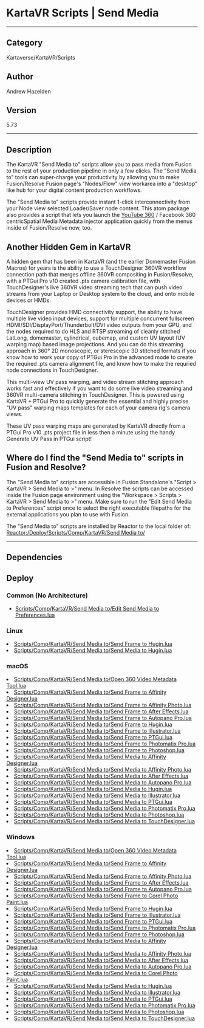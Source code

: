 # KartaVR Scripts | Send Media
___

## Category
Kartaverse/KartaVR/Scripts

## Author
Andrew Hazelden

## Version
5.73

___

## Description
<p>The KartaVR "Send Media to" scripts allow you to pass media from Fusion to the rest of your production pipeline in only a few clicks. The "Send Media to" tools can super-charge your productivity by allowing you to make Fusion/Resolve Fusion page's "Nodes/Flow" view workarea into a "desktop" like hub for your digital content production workflows.</p>

<p>The "Send Media to" scripts provide instant 1-click interconnectivity from your Node view selected Loader/Saver node content. This atom package also provides a script that lets you launch the <a href="https://support.google.com/youtube/answer/6178631">YouTube 360</a> / Facebook 360 centricSpatial Media Metadata injector application quickly from the menus inside of Fusion/Resolve now, too.</p>

<h2>Another Hidden Gem in KartaVR</h2>

</p>A hidden gem that has been in KartaVR (and the earlier Domemaster Fusion Macros) for years is the ability to use a TouchDesigner 360VR workflow connection path that merges offline 360VR compositing in Fusion/Resolve, with a PTGui Pro v10 created .pts camera calibration file, with TouchDesigner's live 360VR video streaming tech that can push video streams from your Laptop or Desktop system to the cloud, and onto mobile devices or HMDs.</p>

TouchDesigner provides HMD connectivity support, the ability to have multiple live video input devices, support for multiple concurrent fullscreen HDMI/SDI/DisplayPort/Thunderbolt/DVI video outputs from your GPU, and the nodes required to do HLS and RTSP streaming of cleanly stitched LatLong, domemaster, cylindrical, cubemap, and custom UV layout (UV warping map) based image projections. And you can do this streaming approach in 360&deg; 2D monoscopic, or sterescopic 3D stitched formats if you know how to work your copy of PTGui Pro in the advanced mode to create the required .pts camera alignment file, and know how to make the requried node connections in TouchDesigner.</p>

<p>This multi-view UV pass warping, and video stream stitching approach works fast and effectively if you want to do some live video streaming and 360VR multi-camera stitching in TouchDesigner. This is powered using KartaVR + PTGui Pro to quickly generate the essential and highly precise "UV pass" warping maps templates for each of your camera rig's camera views.</p>

<p>These UV pass warping maps are generated by KartaVR directly from a PTGui Pro v10 .pts project file in less then a minute using the handy Generate UV Pass in PTGui script!</p>

<h2>Where do I find the "Send Media to" scripts in Fusion and Resolve?</h2>

<p>The "Send Media to" scripts are accessible in Fusion Standalone's "Script &gt; KartaVR &gt; Send Media to &gt;" menu. In Resolve the scripts can be accessed inside the Fusion page environment using the "Workspace &gt; Scripts &gt; KartaVR &gt; Send Media to &gt;" menu. Make sure to run the "Edit Send Media to Preferences" script once to select the right executable filepaths for the external applications you plan to use with Fusion.</p>

<p>The "Send Media to" scripts are installed by Reactor to the local folder of:<br>
<a href="file://Reactor:/Deploy/Scripts/Comp/KartaVR/Send Media to/">Reactor:/Deploy/Scripts/Comp/KartaVR/Send Media to/</a></p>



___

## Dependencies

## Deploy

### Common (No Architecture)

<ul>
<li><a href="https://gitlab.com/WeSuckLess/Reactor/-/blob/master/Atoms/com.AndrewHazelden.KartaVR.Scripts.SendMedia/Scripts/Comp/KartaVR/Send Media to/Edit Send Media to Preferences.lua?ref_type=heads">Scripts/Comp/KartaVR/Send Media to/Edit Send Media to Preferences.lua</a></li>
</ul>

### Linux

<li><a href="https://gitlab.com/WeSuckLess/Reactor/-/blob/master/Atoms/com.AndrewHazelden.KartaVR.Scripts.SendMedia/Linux/Scripts/Comp/KartaVR/Send Media to/Send Frame to Hugin.lua?ref_type=heads">Scripts/Comp/KartaVR/Send Media to/Send Frame to Hugin.lua</a></li>
<li><a href="https://gitlab.com/WeSuckLess/Reactor/-/blob/master/Atoms/com.AndrewHazelden.KartaVR.Scripts.SendMedia/Linux/Scripts/Comp/KartaVR/Send Media to/Send Media to Hugin.lua?ref_type=heads">Scripts/Comp/KartaVR/Send Media to/Send Media to Hugin.lua</a></li>

### macOS

<li><a href="https://gitlab.com/WeSuckLess/Reactor/-/blob/master/Atoms/com.AndrewHazelden.KartaVR.Scripts.SendMedia/Mac/Scripts/Comp/KartaVR/Send Media to/Open 360 Video Metadata Tool.lua?ref_type=heads">Scripts/Comp/KartaVR/Send Media to/Open 360 Video Metadata Tool.lua</a></li>
<li><a href="https://gitlab.com/WeSuckLess/Reactor/-/blob/master/Atoms/com.AndrewHazelden.KartaVR.Scripts.SendMedia/Mac/Scripts/Comp/KartaVR/Send Media to/Send Frame to Affinity Designer.lua?ref_type=heads">Scripts/Comp/KartaVR/Send Media to/Send Frame to Affinity Designer.lua</a></li>
<li><a href="https://gitlab.com/WeSuckLess/Reactor/-/blob/master/Atoms/com.AndrewHazelden.KartaVR.Scripts.SendMedia/Mac/Scripts/Comp/KartaVR/Send Media to/Send Frame to Affinity Photo.lua?ref_type=heads">Scripts/Comp/KartaVR/Send Media to/Send Frame to Affinity Photo.lua</a></li>
<li><a href="https://gitlab.com/WeSuckLess/Reactor/-/blob/master/Atoms/com.AndrewHazelden.KartaVR.Scripts.SendMedia/Mac/Scripts/Comp/KartaVR/Send Media to/Send Frame to After Effects.lua?ref_type=heads">Scripts/Comp/KartaVR/Send Media to/Send Frame to After Effects.lua</a></li>
<li><a href="https://gitlab.com/WeSuckLess/Reactor/-/blob/master/Atoms/com.AndrewHazelden.KartaVR.Scripts.SendMedia/Mac/Scripts/Comp/KartaVR/Send Media to/Send Frame to Autopano Pro.lua?ref_type=heads">Scripts/Comp/KartaVR/Send Media to/Send Frame to Autopano Pro.lua</a></li>
<li><a href="https://gitlab.com/WeSuckLess/Reactor/-/blob/master/Atoms/com.AndrewHazelden.KartaVR.Scripts.SendMedia/Mac/Scripts/Comp/KartaVR/Send Media to/Send Frame to Hugin.lua?ref_type=heads">Scripts/Comp/KartaVR/Send Media to/Send Frame to Hugin.lua</a></li>
<li><a href="https://gitlab.com/WeSuckLess/Reactor/-/blob/master/Atoms/com.AndrewHazelden.KartaVR.Scripts.SendMedia/Mac/Scripts/Comp/KartaVR/Send Media to/Send Frame to Illustrator.lua?ref_type=heads">Scripts/Comp/KartaVR/Send Media to/Send Frame to Illustrator.lua</a></li>
<li><a href="https://gitlab.com/WeSuckLess/Reactor/-/blob/master/Atoms/com.AndrewHazelden.KartaVR.Scripts.SendMedia/Mac/Scripts/Comp/KartaVR/Send Media to/Send Frame to PTGui.lua?ref_type=heads">Scripts/Comp/KartaVR/Send Media to/Send Frame to PTGui.lua</a></li>
<li><a href="https://gitlab.com/WeSuckLess/Reactor/-/blob/master/Atoms/com.AndrewHazelden.KartaVR.Scripts.SendMedia/Mac/Scripts/Comp/KartaVR/Send Media to/Send Frame to Photomatix Pro.lua?ref_type=heads">Scripts/Comp/KartaVR/Send Media to/Send Frame to Photomatix Pro.lua</a></li>
<li><a href="https://gitlab.com/WeSuckLess/Reactor/-/blob/master/Atoms/com.AndrewHazelden.KartaVR.Scripts.SendMedia/Mac/Scripts/Comp/KartaVR/Send Media to/Send Frame to Photoshop.lua?ref_type=heads">Scripts/Comp/KartaVR/Send Media to/Send Frame to Photoshop.lua</a></li>
<li><a href="https://gitlab.com/WeSuckLess/Reactor/-/blob/master/Atoms/com.AndrewHazelden.KartaVR.Scripts.SendMedia/Mac/Scripts/Comp/KartaVR/Send Media to/Send Media to Affinity Designer.lua?ref_type=heads">Scripts/Comp/KartaVR/Send Media to/Send Media to Affinity Designer.lua</a></li>
<li><a href="https://gitlab.com/WeSuckLess/Reactor/-/blob/master/Atoms/com.AndrewHazelden.KartaVR.Scripts.SendMedia/Mac/Scripts/Comp/KartaVR/Send Media to/Send Media to Affinity Photo.lua?ref_type=heads">Scripts/Comp/KartaVR/Send Media to/Send Media to Affinity Photo.lua</a></li>
<li><a href="https://gitlab.com/WeSuckLess/Reactor/-/blob/master/Atoms/com.AndrewHazelden.KartaVR.Scripts.SendMedia/Mac/Scripts/Comp/KartaVR/Send Media to/Send Media to After Effects.lua?ref_type=heads">Scripts/Comp/KartaVR/Send Media to/Send Media to After Effects.lua</a></li>
<li><a href="https://gitlab.com/WeSuckLess/Reactor/-/blob/master/Atoms/com.AndrewHazelden.KartaVR.Scripts.SendMedia/Mac/Scripts/Comp/KartaVR/Send Media to/Send Media to Autopano Pro.lua?ref_type=heads">Scripts/Comp/KartaVR/Send Media to/Send Media to Autopano Pro.lua</a></li>
<li><a href="https://gitlab.com/WeSuckLess/Reactor/-/blob/master/Atoms/com.AndrewHazelden.KartaVR.Scripts.SendMedia/Mac/Scripts/Comp/KartaVR/Send Media to/Send Media to Hugin.lua?ref_type=heads">Scripts/Comp/KartaVR/Send Media to/Send Media to Hugin.lua</a></li>
<li><a href="https://gitlab.com/WeSuckLess/Reactor/-/blob/master/Atoms/com.AndrewHazelden.KartaVR.Scripts.SendMedia/Mac/Scripts/Comp/KartaVR/Send Media to/Send Media to Illustrator.lua?ref_type=heads">Scripts/Comp/KartaVR/Send Media to/Send Media to Illustrator.lua</a></li>
<li><a href="https://gitlab.com/WeSuckLess/Reactor/-/blob/master/Atoms/com.AndrewHazelden.KartaVR.Scripts.SendMedia/Mac/Scripts/Comp/KartaVR/Send Media to/Send Media to PTGui.lua?ref_type=heads">Scripts/Comp/KartaVR/Send Media to/Send Media to PTGui.lua</a></li>
<li><a href="https://gitlab.com/WeSuckLess/Reactor/-/blob/master/Atoms/com.AndrewHazelden.KartaVR.Scripts.SendMedia/Mac/Scripts/Comp/KartaVR/Send Media to/Send Media to Photomatix Pro.lua?ref_type=heads">Scripts/Comp/KartaVR/Send Media to/Send Media to Photomatix Pro.lua</a></li>
<li><a href="https://gitlab.com/WeSuckLess/Reactor/-/blob/master/Atoms/com.AndrewHazelden.KartaVR.Scripts.SendMedia/Mac/Scripts/Comp/KartaVR/Send Media to/Send Media to Photoshop.lua?ref_type=heads">Scripts/Comp/KartaVR/Send Media to/Send Media to Photoshop.lua</a></li>
<li><a href="https://gitlab.com/WeSuckLess/Reactor/-/blob/master/Atoms/com.AndrewHazelden.KartaVR.Scripts.SendMedia/Mac/Scripts/Comp/KartaVR/Send Media to/Send Media to TouchDesigner.lua?ref_type=heads">Scripts/Comp/KartaVR/Send Media to/Send Media to TouchDesigner.lua</a></li>

### Windows

<li><a href="https://gitlab.com/WeSuckLess/Reactor/-/blob/master/Atoms/com.AndrewHazelden.KartaVR.Scripts.SendMedia/Windows/Scripts/Comp/KartaVR/Send Media to/Open 360 Video Metadata Tool.lua?ref_type=heads">Scripts/Comp/KartaVR/Send Media to/Open 360 Video Metadata Tool.lua</a></li>
<li><a href="https://gitlab.com/WeSuckLess/Reactor/-/blob/master/Atoms/com.AndrewHazelden.KartaVR.Scripts.SendMedia/Windows/Scripts/Comp/KartaVR/Send Media to/Send Frame to Affinity Designer.lua?ref_type=heads">Scripts/Comp/KartaVR/Send Media to/Send Frame to Affinity Designer.lua</a></li>
<li><a href="https://gitlab.com/WeSuckLess/Reactor/-/blob/master/Atoms/com.AndrewHazelden.KartaVR.Scripts.SendMedia/Windows/Scripts/Comp/KartaVR/Send Media to/Send Frame to Affinity Photo.lua?ref_type=heads">Scripts/Comp/KartaVR/Send Media to/Send Frame to Affinity Photo.lua</a></li>
<li><a href="https://gitlab.com/WeSuckLess/Reactor/-/blob/master/Atoms/com.AndrewHazelden.KartaVR.Scripts.SendMedia/Windows/Scripts/Comp/KartaVR/Send Media to/Send Frame to After Effects.lua?ref_type=heads">Scripts/Comp/KartaVR/Send Media to/Send Frame to After Effects.lua</a></li>
<li><a href="https://gitlab.com/WeSuckLess/Reactor/-/blob/master/Atoms/com.AndrewHazelden.KartaVR.Scripts.SendMedia/Windows/Scripts/Comp/KartaVR/Send Media to/Send Frame to Autopano Pro.lua?ref_type=heads">Scripts/Comp/KartaVR/Send Media to/Send Frame to Autopano Pro.lua</a></li>
<li><a href="https://gitlab.com/WeSuckLess/Reactor/-/blob/master/Atoms/com.AndrewHazelden.KartaVR.Scripts.SendMedia/Windows/Scripts/Comp/KartaVR/Send Media to/Send Frame to Corel Photo Paint.lua?ref_type=heads">Scripts/Comp/KartaVR/Send Media to/Send Frame to Corel Photo Paint.lua</a></li>
<li><a href="https://gitlab.com/WeSuckLess/Reactor/-/blob/master/Atoms/com.AndrewHazelden.KartaVR.Scripts.SendMedia/Windows/Scripts/Comp/KartaVR/Send Media to/Send Frame to Hugin.lua?ref_type=heads">Scripts/Comp/KartaVR/Send Media to/Send Frame to Hugin.lua</a></li>
<li><a href="https://gitlab.com/WeSuckLess/Reactor/-/blob/master/Atoms/com.AndrewHazelden.KartaVR.Scripts.SendMedia/Windows/Scripts/Comp/KartaVR/Send Media to/Send Frame to Illustrator.lua?ref_type=heads">Scripts/Comp/KartaVR/Send Media to/Send Frame to Illustrator.lua</a></li>
<li><a href="https://gitlab.com/WeSuckLess/Reactor/-/blob/master/Atoms/com.AndrewHazelden.KartaVR.Scripts.SendMedia/Windows/Scripts/Comp/KartaVR/Send Media to/Send Frame to PTGui.lua?ref_type=heads">Scripts/Comp/KartaVR/Send Media to/Send Frame to PTGui.lua</a></li>
<li><a href="https://gitlab.com/WeSuckLess/Reactor/-/blob/master/Atoms/com.AndrewHazelden.KartaVR.Scripts.SendMedia/Windows/Scripts/Comp/KartaVR/Send Media to/Send Frame to Photomatix Pro.lua?ref_type=heads">Scripts/Comp/KartaVR/Send Media to/Send Frame to Photomatix Pro.lua</a></li>
<li><a href="https://gitlab.com/WeSuckLess/Reactor/-/blob/master/Atoms/com.AndrewHazelden.KartaVR.Scripts.SendMedia/Windows/Scripts/Comp/KartaVR/Send Media to/Send Frame to Photoshop.lua?ref_type=heads">Scripts/Comp/KartaVR/Send Media to/Send Frame to Photoshop.lua</a></li>
<li><a href="https://gitlab.com/WeSuckLess/Reactor/-/blob/master/Atoms/com.AndrewHazelden.KartaVR.Scripts.SendMedia/Windows/Scripts/Comp/KartaVR/Send Media to/Send Media to Affinity Designer.lua?ref_type=heads">Scripts/Comp/KartaVR/Send Media to/Send Media to Affinity Designer.lua</a></li>
<li><a href="https://gitlab.com/WeSuckLess/Reactor/-/blob/master/Atoms/com.AndrewHazelden.KartaVR.Scripts.SendMedia/Windows/Scripts/Comp/KartaVR/Send Media to/Send Media to Affinity Photo.lua?ref_type=heads">Scripts/Comp/KartaVR/Send Media to/Send Media to Affinity Photo.lua</a></li>
<li><a href="https://gitlab.com/WeSuckLess/Reactor/-/blob/master/Atoms/com.AndrewHazelden.KartaVR.Scripts.SendMedia/Windows/Scripts/Comp/KartaVR/Send Media to/Send Media to After Effects.lua?ref_type=heads">Scripts/Comp/KartaVR/Send Media to/Send Media to After Effects.lua</a></li>
<li><a href="https://gitlab.com/WeSuckLess/Reactor/-/blob/master/Atoms/com.AndrewHazelden.KartaVR.Scripts.SendMedia/Windows/Scripts/Comp/KartaVR/Send Media to/Send Media to Autopano Pro.lua?ref_type=heads">Scripts/Comp/KartaVR/Send Media to/Send Media to Autopano Pro.lua</a></li>
<li><a href="https://gitlab.com/WeSuckLess/Reactor/-/blob/master/Atoms/com.AndrewHazelden.KartaVR.Scripts.SendMedia/Windows/Scripts/Comp/KartaVR/Send Media to/Send Media to Corel Photo Paint.lua?ref_type=heads">Scripts/Comp/KartaVR/Send Media to/Send Media to Corel Photo Paint.lua</a></li>
<li><a href="https://gitlab.com/WeSuckLess/Reactor/-/blob/master/Atoms/com.AndrewHazelden.KartaVR.Scripts.SendMedia/Windows/Scripts/Comp/KartaVR/Send Media to/Send Media to Hugin.lua?ref_type=heads">Scripts/Comp/KartaVR/Send Media to/Send Media to Hugin.lua</a></li>
<li><a href="https://gitlab.com/WeSuckLess/Reactor/-/blob/master/Atoms/com.AndrewHazelden.KartaVR.Scripts.SendMedia/Windows/Scripts/Comp/KartaVR/Send Media to/Send Media to Illustrator.lua?ref_type=heads">Scripts/Comp/KartaVR/Send Media to/Send Media to Illustrator.lua</a></li>
<li><a href="https://gitlab.com/WeSuckLess/Reactor/-/blob/master/Atoms/com.AndrewHazelden.KartaVR.Scripts.SendMedia/Windows/Scripts/Comp/KartaVR/Send Media to/Send Media to PTGui.lua?ref_type=heads">Scripts/Comp/KartaVR/Send Media to/Send Media to PTGui.lua</a></li>
<li><a href="https://gitlab.com/WeSuckLess/Reactor/-/blob/master/Atoms/com.AndrewHazelden.KartaVR.Scripts.SendMedia/Windows/Scripts/Comp/KartaVR/Send Media to/Send Media to Photomatix Pro.lua?ref_type=heads">Scripts/Comp/KartaVR/Send Media to/Send Media to Photomatix Pro.lua</a></li>
<li><a href="https://gitlab.com/WeSuckLess/Reactor/-/blob/master/Atoms/com.AndrewHazelden.KartaVR.Scripts.SendMedia/Windows/Scripts/Comp/KartaVR/Send Media to/Send Media to Photoshop.lua?ref_type=heads">Scripts/Comp/KartaVR/Send Media to/Send Media to Photoshop.lua</a></li>
<li><a href="https://gitlab.com/WeSuckLess/Reactor/-/blob/master/Atoms/com.AndrewHazelden.KartaVR.Scripts.SendMedia/Windows/Scripts/Comp/KartaVR/Send Media to/Send Media to TouchDesigner.lua?ref_type=heads">Scripts/Comp/KartaVR/Send Media to/Send Media to TouchDesigner.lua</a></li>
